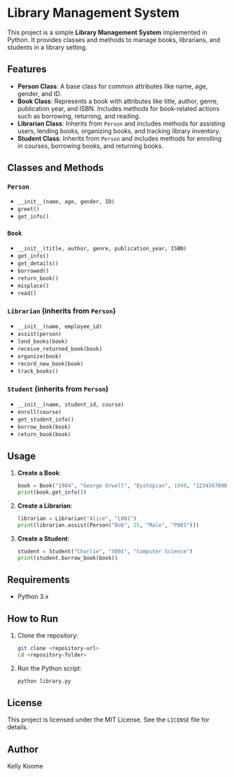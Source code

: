 # Library Management System

This project is a simple **Library Management System** implemented in Python. It provides classes and methods to manage books, librarians, and students in a library setting.

## Features

- **Person Class**: A base class for common attributes like name, age, gender, and ID.
- **Book Class**: Represents a book with attributes like title, author, genre, publication year, and ISBN. Includes methods for book-related actions such as borrowing, returning, and reading.
- **Librarian Class**: Inherits from `Person` and includes methods for assisting users, lending books, organizing books, and tracking library inventory.
- **Student Class**: Inherits from `Person` and includes methods for enrolling in courses, borrowing books, and returning books.

## Classes and Methods

### `Person`
- `__init__(name, age, gender, ID)`
- `greet()`
- `get_info()`

### `Book`
- `__init__(title, author, genre, publication_year, ISBN)`
- `get_info()`
- `get_details()`
- `borrowed()`
- `return_book()`
- `misplace()`
- `read()`

### `Librarian` (inherits from `Person`)
- `__init__(name, employee_id)`
- `assist(person)`
- `lend_books(book)`
- `receive_returned_book(book)`
- `organize(book)`
- `record_new_book(book)`
- `track_books()`

### `Student` (inherits from `Person`)
- `__init__(name, student_id, course)`
- `enroll(course)`
- `get_student_info()`
- `borrow_book(book)`
- `return_book(book)`

## Usage

1. **Create a Book**:
   ```python
   book = Book("1984", "George Orwell", "Dystopian", 1949, "1234567890")
   print(book.get_info())
   ```

2. **Create a Librarian**:
   ```python
   librarian = Librarian("Alice", "L001")
   print(librarian.assist(Person("Bob", 25, "Male", "P001")))
   ```

3. **Create a Student**:
   ```python
   student = Student("Charlie", "S001", "Computer Science")
   print(student.borrow_book(book))
   ```

## Requirements

- Python 3.x

## How to Run

1. Clone the repository:
   ```bash
   git clone <repository-url>
   cd <repository-folder>
   ```

2. Run the Python script:
   ```bash
   python library.py
   ```

## License

This project is licensed under the MIT License. See the `LICENSE` file for details.

## Author

Kelly Koome
